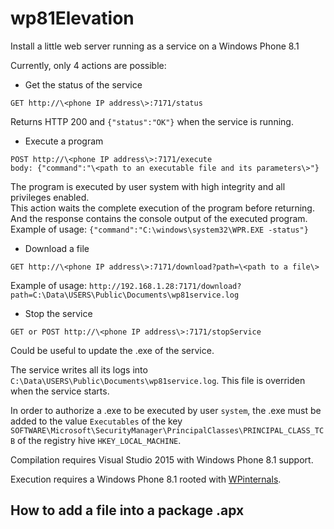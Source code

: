 # wp81Elevation
Install a little web server running as a service on a Windows Phone 8.1

Currently, only 4 actions are possible:

- Get the status of the service
```
GET http://\<phone IP address\>:7171/status
```
Returns HTTP 200 and `{"status":"OK"}` when the service is running.
- Execute a program
```
POST http://\<phone IP address\>:7171/execute
body: {"command":"\<path to an executable file and its parameters\>"}
```
The program is executed by user system with high integrity and all privileges enabled.  
This action waits the complete execution of the program before returning.  
And the response contains the console output of the executed program.  
Example of usage: `{"command":"C:\windows\system32\WPR.EXE -status"}`
- Download a file
```
GET http://\<phone IP address\>:7171/download?path=\<path to a file\>
```
Example of usage: `http://192.168.1.28:7171/download?path=C:\Data\USERS\Public\Documents\wp81service.log`
- Stop the service
```
GET or POST http://\<phone IP address\>:7171/stopService
```
Could be useful to update the .exe of the service.

The service writes all its logs into `C:\Data\USERS\Public\Documents\wp81service.log`. This file is overriden when the service starts.

In order to authorize a .exe to be executed by user `system`, the .exe must be added to the value `Executables` of the key `SOFTWARE\Microsoft\SecurityManager\PrincipalClasses\PRINCIPAL_CLASS_TCB` of the registry hive `HKEY_LOCAL_MACHINE`.

Compilation requires Visual Studio 2015 with Windows Phone 8.1 support.

Execution requires a Windows Phone 8.1 rooted with [WPinternals](https://github.com/ReneLergner/WPinternals).

## How to add a file into a package .apx


